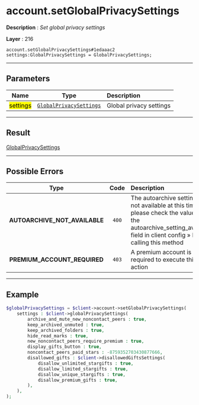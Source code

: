 # account.setGlobalPrivacySettings

**Description** : *Set global privacy settings*

**Layer** : 216

```tl
account.setGlobalPrivacySettings#1edaaac2 settings:GlobalPrivacySettings = GlobalPrivacySettings;
```

---

## Parameters

| Name | Type | Description |
| :---: | :---: | :--- |
| <mark>settings</mark> | [`GlobalPrivacySettings`](type/GlobalPrivacySettings) | Global privacy settings |

---

## Result

[GlobalPrivacySettings](type/GlobalPrivacySettings)

---

## Possible Errors

| Type | Code | Description |
| :---: | :---: | :--- |
| **AUTOARCHIVE_NOT_AVAILABLE** | `400` | The autoarchive setting is not available at this time: please check the value of the autoarchive_setting_available field in client config » before calling this method |
| **PREMIUM_ACCOUNT_REQUIRED** | `403` | A premium account is required to execute this action |

---

## Example

```php
$globalPrivacySettings = $client->account->setGlobalPrivacySettings(
	settings : $client->globalPrivacySettings(
		archive_and_mute_new_noncontact_peers : true,
		keep_archived_unmuted : true,
		keep_archived_folders : true,
		hide_read_marks : true,
		new_noncontact_peers_require_premium : true,
		display_gifts_button : true,
		noncontact_peers_paid_stars : -8759352703430877666,
		disallowed_gifts : $client->disallowedGiftsSettings(
			disallow_unlimited_stargifts : true,
			disallow_limited_stargifts : true,
			disallow_unique_stargifts : true,
			disallow_premium_gifts : true,
		),
	),
);
```